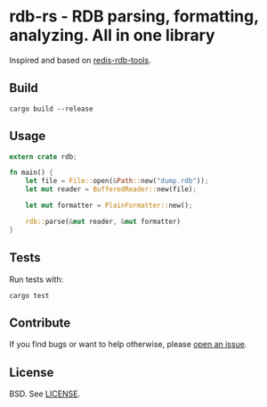 # rdb-rs - RDB parsing, formatting, analyzing. All in one library

Inspired and based on [redis-rdb-tools][].


## Build

```
cargo build --release
```

## Usage

```rust
extern crate rdb;

fn main() {
    let file = File::open(&Path::new("dump.rdb"));
    let mut reader = BufferedReader::new(file);

    let mut formatter = PlainFormatter::new();

    rdb::parse(&mut reader, &mut formatter)
}

```

## Tests

Run tests with:

```
cargo test
```

## Contribute

If you find bugs or want to help otherwise, please [open an issue](https://github.com/badboy/rdb-rs/issues).

## License

BSD. See [LICENSE](LICENSE).

[redis-rdb-tools]: https://github.com/sripathikrishnan/redis-rdb-tools
